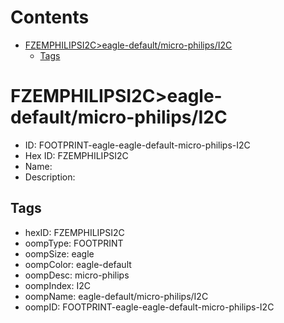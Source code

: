 



Contents
========

* [FZEMPHILIPSI2C>eagle-default/micro-philips/I2C](#fzemphilipsi2ceagle-defaultmicro-philipsi2c)
	* [Tags](#tags)

# FZEMPHILIPSI2C>eagle-default/micro-philips/I2C

- ID: FOOTPRINT-eagle-eagle-default-micro-philips-I2C
- Hex ID: FZEMPHILIPSI2C
- Name: 
- Description: 

## Tags

- hexID: FZEMPHILIPSI2C
- oompType: FOOTPRINT
- oompSize: eagle
- oompColor: eagle-default
- oompDesc: micro-philips
- oompIndex: I2C
- oompName: eagle-default/micro-philips/I2C
- oompID: FOOTPRINT-eagle-eagle-default-micro-philips-I2C
